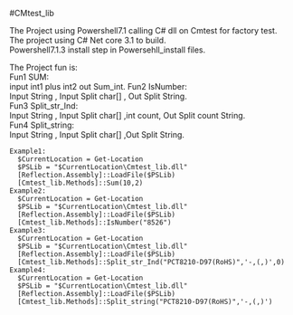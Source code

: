 #CMtest_lib

The Project using Powershell7.1 calling C# dll on Cmtest for factory test.  
The project using  C# Net core 3.1 to build.  
Powershell7.1.3 install step in Powersehll_install files.  

The Project fun is:   
	Fun1 SUM:  
		input int1 plus int2 out Sum_int.
	Fun2 IsNumber:    
		Input String , Input Split char[] , Out Split String.  
	Fun3 Split_str_Ind:  
		Input String , Input Split char[] ,int count, Out Split count String.  
	Fun4 Split_string:    
		Input String , Input Split char[] ,Out Split String.  
			

    Example1:
      $CurrentLocation = Get-Location
      $PSLib = "$CurrentLocation\Cmtest_lib.dll"
      [Reflection.Assembly]::LoadFile($PSLib)       
      [Cmtest_lib.Methods]::Sum(10,2)
    Example2:
      $CurrentLocation = Get-Location
      $PSLib = "$CurrentLocation\Cmtest_lib.dll"
      [Reflection.Assembly]::LoadFile($PSLib) 
      [Cmtest_lib.Methods]::IsNumber("8526")
    Example3:
      $CurrentLocation = Get-Location
      $PSLib = "$CurrentLocation\Cmtest_lib.dll"
      [Reflection.Assembly]::LoadFile($PSLib) 
      [Cmtest_lib.Methods]::Split_str_Ind("PCT8210-D97(RoHS)",'-,(,)',0)
    Example4:
      $CurrentLocation = Get-Location
      $PSLib = "$CurrentLocation\Cmtest_lib.dll"
      [Reflection.Assembly]::LoadFile($PSLib) 
      [Cmtest_lib.Methods]::Split_string("PCT8210-D97(RoHS)",'-,(,)')

